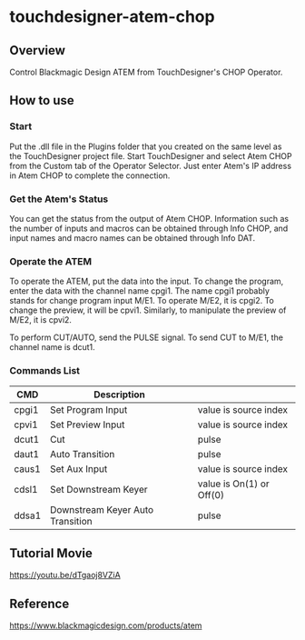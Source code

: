# touchdesigner-atem-chop

## Overview
Control Blackmagic Design ATEM from TouchDesigner's CHOP Operator.

## How to use

### Start
Put the .dll file in the Plugins folder that you created on the same level as the TouchDesigner project file.
Start TouchDesigner and select Atem CHOP from the Custom tab of the Operator Selector.
Just enter Atem's IP address in Atem CHOP to complete the connection.

### Get the Atem's Status
You can get the status from the output of Atem CHOP.
Information such as the number of inputs and macros can be obtained through Info CHOP, and input names and macro names can be obtained through Info DAT.

### Operate the ATEM
To operate the ATEM, put the data into the input.
To change the program, enter the data with the channel name cpgi1.
The name cpgi1 probably stands for change program input M/E1.
To operate M/E2, it is cpgi2.
To change the preview, it will be cpvi1.
Similarly, to manipulate the preview of M/E2, it is cpvi2.

To perform CUT/AUTO, send the PULSE signal.
To send CUT to M/E1, the channel name is dcut1.

### Commands List
| CMD | Description | |
| --- | --- | --- |
| cpgi1 | Set Program Input | value is source index |
| cpvi1 | Set Preview Input | value is source index |
| dcut1 | Cut | pulse |
| daut1 | Auto Transition | pulse |
| caus1 | Set Aux Input | value is source index |
| cdsl1 | Set Downstream Keyer | value is On(1) or Off(0) |
| ddsa1 | Downstream Keyer Auto Transition | pulse |

## Tutorial Movie
https://youtu.be/dTgaoj8VZiA

## Reference
https://www.blackmagicdesign.com/products/atem
